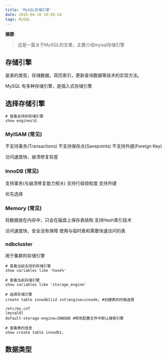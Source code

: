 ```yaml
---
title: 'MySQL存储引擎'
date: 2016-04-10 10:56:54
tags: MySQL
---
```


__摘要__:
> 这是一篇关于MySQL的文章，主要介绍mysql存储引擎

<!-- more -->
## 存储引擎

是表的类型，存储数据，简历索引，更新查询数据等技术的实现方法。

MySQL 有多种存储引擎，是插入式存储引擎

## 选择存储引擎

```
# 查看支持的存储引擎
show engines\G
```

### MyISAM (常见)

不支持事务(Transactions)
不支持保存点(Savepoints)
不支持外键(Foreign Key)

访问速度快，崩溃修复较差

### InnoDB (常见)

支持事务(与崩溃修复能力相关)
支持行级锁粒度
支持外键

优先选择

### Memory (常见)

将数据放在内存中，只会在磁盘上保存表结构
支持Hash索引技术

访问速度快，安全没有保障
使用与临时表和需要快速访问的表

### ndbcluster

用于集群的存储引擎

```
# 查看当前支持的存储引擎
show variables like 'have%'

# 查看当前存储引擎
show variables like 'storage_engine'

# 选择存储引擎
create table innodb1(id int)engine=innode; #创建表的时候选择

/etc/my.cnf
[mysqld]
default-storage-engine=INNODB #修改配置文件中默认搜索引擎

# 查看表的信息
show create table innodb1;
```

## 数据类型
